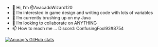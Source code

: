 - 👋 Hi, I’m @AvacadoWizard120
- 👀 I’m interested in game design and writing code with lots of variables
- 🌱 I’m currently brushing up on my Java
- 💞️ I’m looking to collaborate on ANYTHING
- 📫 How to reach me ...  Discord: ConfusingFool93#8754

[![Anurag's GitHub stats](https://github-readme-stats.vercel.app/api?username=AvacadoWizard120)](https://github.com/anuraghazra/github-readme-stats)
